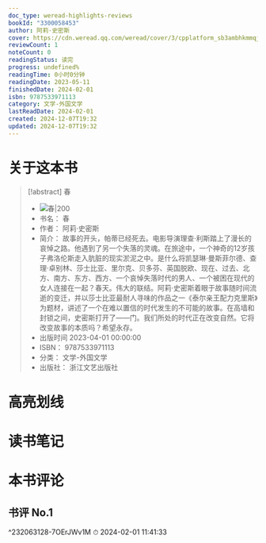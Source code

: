 ```yaml
---
doc_type: weread-highlights-reviews
bookId: "3300058453"
author: 阿莉·史密斯
cover: https://cdn.weread.qq.com/weread/cover/3/cpplatform_sb3ambhkmmqj78yezisahp/t7_cpplatform_sb3ambhkmmqj78yezisahp1683786820.jpg
reviewCount: 1
noteCount: 0
readingStatus: 读完
progress: undefined%
readingTime: 0小时0分钟
readingDate: 2023-05-11
finishedDate: 2024-02-01
isbn: 9787533971113
category: 文学-外国文学
lastReadDate: 2024-02-01
created: 2024-12-07T19:32
updated: 2024-12-07T19:32
---
```

# 关于这本书
> [!abstract] 春
> - ![ 春|200](https://cdn.weread.qq.com/weread/cover/3/cpplatform_sb3ambhkmmqj78yezisahp/t7_cpplatform_sb3ambhkmmqj78yezisahp1683786820.jpg)
> - 书名： 春
> - 作者： 阿莉·史密斯
> - 简介： 故事的开头，帕蒂已经死去。电影导演理查·利斯踏上了漫长的哀悼之路。他遇到了另一个失落的灵魂。在旅途中，一个神奇的12岁孩子弗洛伦斯走入肮脏的现实淤泥之中。是什么将凯瑟琳·曼斯菲尔德、查理·卓别林、莎士比亚、里尔克、贝多芬、英国脱欧、现在、过去、北方、南方、东方、西方、一个哀悼失落时代的男人、一个被困在现代的女人连接在一起？春天。伟大的联结。阿莉·史密斯着眼于故事随时间流逝的变迁，并以莎士比亚最耐人寻味的作品之一《泰尔亲王配力克里斯》为题材，讲述了一个在难以置信的时代发生的不可能的故事。在高墙和封锁之间，史密斯打开了——门。我们所处的时代正在改变自然。它将改变故事的本质吗？希望永存。
> - 出版时间 2023-04-01 00:00:00
> - ISBN： 9787533971113
> - 分类： 文学-外国文学
> - 出版社： 浙江文艺出版社

# 高亮划线

# 读书笔记

# 本书评论

## 书评 No.1 
 ^232063128-7OErJWv1M
⏱ 2024-02-01 11:41:33
